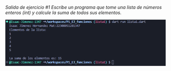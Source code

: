 *Salida de ejercicio #1*
*Escribe un programa que tome una lista de números enteros (int) y calcule la suma de todos sus elementos.*

![alt text](image-5.png)